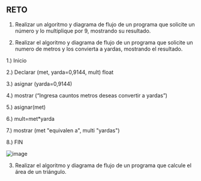## RETO
1. Realizar un algoritmo y diagrama de flujo de un programa que solicite un número y lo multiplique por 9, mostrando su resultado.
   
    

2. Realizar el algoritmo y diagrama de flujo de un programa que solicite un numero de metros y los convierta a yardas, mostrando el resultado.

1.) Inicio 

2.) Declarar (met, yarda=0,9144, mult) float

3.) asignar (yarda=0,9144)

4.) mostrar (“Ingresa cauntos metros deseas convertir a yardas”)

5.) asignar(met)

6.) mult=met*yarda

7.) mostrar (met "equivalen a", multi "yardas")

8.) FIN

![image](https://user-images.githubusercontent.com/104279688/167272225-605ed162-2d00-4a1d-bc3a-c3f91f6c67c2.png)

      
    


3. Realizar el algoritmo y diagrama de flujo de un programa que calcule el área de un triángulo.

 







